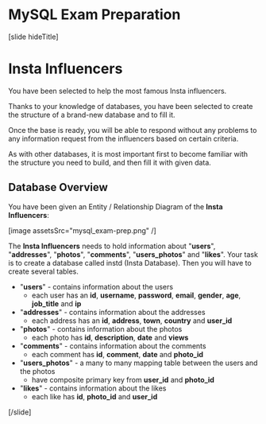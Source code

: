 # MySQL Exam Preparation

[slide hideTitle]
# Insta Influencers

You have been selected to help the most famous Insta influencers. 

Thanks to your knowledge of databases, you have been selected to create the structure of a brand-new database and to fill it. 

Once the base is ready, you will be able to respond without any problems to any information request from the influencers based on certain criteria. 

As with other databases, it is most important first to become familiar with the structure you need to build, and then fill it with given data.

## Database Overview
You have been given an Entity / Relationship Diagram of the **Insta Influencers**:

[image assetsSrc="mysql_exam-prep.png" /]

The **Insta Influencers** needs to hold information about "**users**", "**addresses**", "**photos**", "**comments**", "**users_photos**" and "**likes**".
Your task is to create a database called instd (Insta Database). Then you will have to create several tables.
- "**users**" - contains information about the users
	- each user has an **id**, **username**, **password**, **email**, **gender**, **age**, **job_title** and **ip**
- "**addresses**" - contains information about the addresses
	- each address has an **id**, **address**, **town**, **country** and **user_id**
- "**photos**" - contains information about the photos
	- each photo has **id**, **description**, **date** and **views**
- "**comments**" - contains information about the comments
	- each comment has **id**, **comment**, **date** and **photo_id**
- "**users_photos**" - a many to many mapping table between the users and the photos
	- have composite primary key from **user_id** and **photo_id** 
- "**likes**" - contains information about the likes
	- each like has **id**, **photo_id** and **user_id**

[/slide]